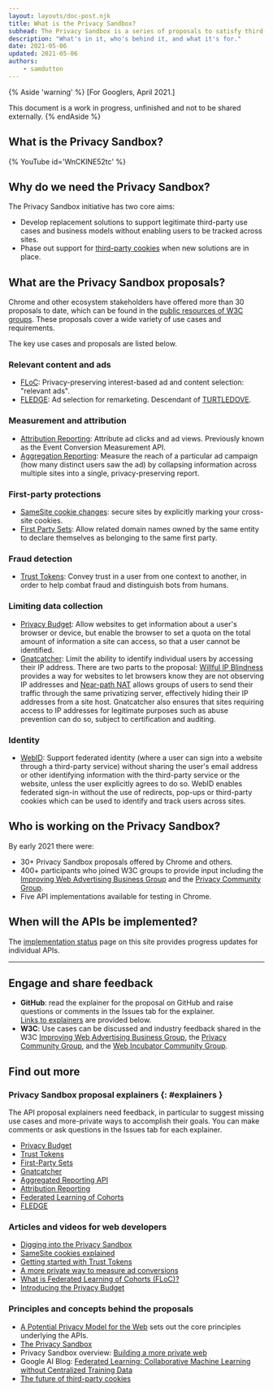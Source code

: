 ```yaml
---
layout: layouts/doc-post.njk
title: What is the Privacy Sandbox?
subhead: The Privacy Sandbox is a series of proposals to satisfy third-party use cases without third-party cookies or other tracking mechanisms.
description: "What's in it, who's behind it, and what it's for."
date: 2021-05-06
updated: 2021-05-06
authors:
	- samdutton
---
```


{% Aside 'warning' %}
[For Googlers, April 2021.]

This document is a work in progress, unfinished and not to be shared externally.
{% endAside %}


## What is the Privacy Sandbox?

{% YouTube
	id='WnCKlNE52tc' 
%}


## Why do we need the Privacy Sandbox?

The Privacy Sandbox initiative has two core aims:
* Develop replacement solutions to support legitimate third-party use cases and business models 
without enabling users to be tracked across sites.
* Phase out support for [third-party cookies](https://web.dev/samesite-cookies-explained/) when new 
solutions are in place.


## What are the Privacy Sandbox proposals?

Chrome and other ecosystem stakeholders have offered more than 30 proposals to date, which can be 
found in the [public resources of W3C groups](https://www.w3.org/Privacy/). These proposals cover a 
wide variety of use cases and requirements.

The key use cases and proposals are listed below. 


### Relevant content and ads

* [FLoC](/docs/privacy-sandbox/floc): Privacy-preserving interest-based ad and content selection: 
"relevant ads". 
* [FLEDGE](/docs/privacy-sandbox/fledge): Ad selection for remarketing. Descendant of 
[TURTLEDOVE](https://github.com/WICG/turtledove).


### Measurement and attribution

* [Attribution Reporting](/docs/privacy-sandbox/attribution-reporting): Attribute ad 
clicks and ad views. Previously known as the Event Conversion Measurement API.
* [Aggregation Reporting](https://github.com/csharrison/aggregate-reporting-api): Measure the reach 
of a particular ad campaign (how many distinct users saw the ad) by collapsing information across 
multiple sites into a single, privacy-preserving report.


### First-party protections

* [SameSite cookie changes](https://web.dev/samesite-cookies-explained/): secure sites by explicitly 
marking your cross-site cookies.
* [First Party Sets](/docs/privacy-sandbox/first-party-sets): Allow related domain names owned by 
the same entity to declare themselves as belonging to the same first party.


### Fraud detection

* [Trust Tokens](/docs/privacy-sandbox/trust-tokens): Convey trust in a user from one context to 
another, in order to help combat fraud and distinguish bots from humans.


### Limiting data collection

* [Privacy Budget](https://www.youtube.com/watch?v=0STgfjSA6T8): Allow websites to get information 
about a user's browser or device, but enable the browser to set a quota on the total amount of 
information a site can access, so that a user cannot be identified.
* [Gnatcatcher](https://github.com/bslassey/ip-blindness): Limit the ability to identify individual 
users by accessing their IP address. There are two parts to the proposal: [Willful IP Blindness](https://github.com/bslassey/ip-blindness/blob/master/willful_ip_blindness.md) provides a way for websites to let browsers know 
they are not observing IP addresses and [Near-path NAT](https://github.com/bslassey/ip-blindness/blob/master/near_path_nat.md) allows groups of users to send their traffic through the same privatizing server, 
effectively hiding their IP addresses from a site host. Gnatcatcher also ensures that sites 
requiring access to IP addresses for legitimate purposes such as abuse prevention can do so, subject 
to certification and auditing.


### Identity

* [WebID](https://github.com/WICG/WebID): Support federated identity (where a user can sign into a 
website through a third-party service) without sharing the user's email address or other identifying 
information with the third-party service or the website, unless the user explicitly agrees to do so. 
WebID enables federated sign-in without the use of redirects, pop-ups or third-party cookies which 
can be used to identify and track users across sites.


## Who is working on the Privacy Sandbox?

By early 2021 there were: 
* 30+ Privacy Sandbox proposals offered by Chrome and others.
* 400+ participants who joined W3C groups to provide input including the [Improving Web Advertising Business Group](https://www.w3.org/community/web-adv/participants) and the [Privacy Community Group](https://www.w3.org/community/privacycg/participants).
* Five API implementations available for testing in Chrome.


## When will the APIs be implemented?

The [implementation status](/docs/privacy-sandbox/status/) page on this site provides progress 
updates for individual APIs.

---


## Engage and share feedback

* **GitHub**: read the explainer for the proposal on GitHub and raise questions or comments in the 
Issues tab for the explainer.  
[Links to explainers](#explainers) are provided below.
* **W3C**: Use cases can be discussed and industry feedback shared in the W3C [Improving Web Advertising Business Group](https://www.w3.org/community/web-adv/), the [Privacy Community Group](https://www.w3.org/community/privacycg/participants), 
and the [Web Incubator Community Group](https://github.com/WICG).


## Find out more

### Privacy Sandbox proposal explainers {: #explainers }

The API proposal explainers need feedback, in particular to suggest missing use cases and 
more-private ways to accomplish their goals. You can make comments or ask questions in the Issues 
tab for each explainer.

* [Privacy Budget](https://github.com/bslassey/privacy-budget)
* [Trust Tokens](https://github.com/dvorak42/trust-token-api)
* [First-Party Sets](https://github.com/privacycg/first-party-sets)
* [Gnatcatcher](https://github.com/bslassey/ip-blindness)
* [Aggregated Reporting API](https://github.com/csharrison/aggregate-reporting-api)
* [Attribution Reporting](https://github.com/csharrison/conversion-measurement-api)
* [Federated Learning of Cohorts](https://github.com/jkarlin/floc)
* [FLEDGE](https://github.com/michaelkleber/turtledove)

### Articles and videos for web developers

* [Digging into the Privacy Sandbox](https://web.dev/digging-into-the-privacy-sandbox)
* [SameSite cookies explained](https://web.dev/samesite-cookies-explained/)
* [Getting started with Trust Tokens](https://web.dev/trust-tokens)
* [A more private way to measure ad conversions](https://web.dev/conversion-measurement/)
* [What is Federated Learning of Cohorts (FLoC)?](https://web.dev/floc/)
* [Introducing the Privacy Budget](https://www.youtube.com/watch?v=0STgfjSA6T8)

### Principles and concepts behind the proposals

* [A Potential Privacy Model for the Web](https://github.com/michaelkleber/privacy-model) sets out the 
core principles underlying the APIs.
* [The Privacy Sandbox](https://www.chromium.org/Home/chromium-privacy/privacy-sandbox)
* Privacy Sandbox overview: [Building a more private web](https://www.blog.google/products/chrome/building-a-more-private-web/)
* Google AI Blog: [Federated Learning: Collaborative Machine Learning without Centralized Training Data](https://ai.googleblog.com/2017/04/federated-learning-collaborative.html)
* [The future of third-party cookies](https://blog.chromium.org/2019/10/developers-get-ready-for-new.html)